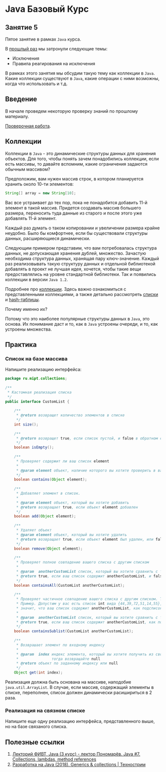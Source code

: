 # Java Базовый Курс

## Занятие 5

Пятое занятие в рамках `Java` курса.

В [прошлый раз](./fourth.md) мы затронули следующие темы:

* Исключения
* Правила реагирования на исключения

В рамках этого занятия мы обсудим такую тему как коллекции в `Java`. Какие коллекции существуют в `Java`, какие операции с ними возможны, когда что использовать и т.д.

## Введение

В начале проведем некоторую проверку знаний по прошлому материалу.

[Проверочная работа](../exceptions/questions.md).

## Коллекции

Коллекции в `Java` - это динамические структуры данных для хранения объектов. Для того, чтобы понять зачем понадобились коллекции, если есть массивы, то давайте вспомним, какие ограничения задаются обычным массивом?

Предположим, вам нужен массив строк, в котором планируется хранить около 10-ти элементов:

```java
String[] array = new String[10];
```

Вас все устраивает до тех пор, пока не понадобится добавить 11-й элемент в такой массив. Придется создавать массив большего размера, переносить туда данные из старого и после этого уже добавлять 11-й элемент.

Каждый раз думать о таком копировании и увеличении размера крайне неудобно. Было бы комфортнее, если бы существовали структуры данных, расширяющиеся динамически.

Следующим примером представим, что вам потребовалась структура данных, не допускающая хранения дублей, множество. Зачастую необходима структура данных, хранящая пару ключ-значение. Каждый раз реализовывать такую структуру данных и отдельной библиотекой добавлять в проект не лучшая идея, хочется, чтобы такие вещи предоставлялись на уровне стандартной библиотеки. Так и появились коллекции в версии `Java 1.2`.

Подробнее про [коллекции](../collections/intro.md). Здесь важно ознакомиться с представленными коллекциями, а также детально рассмотреть [списки](../collections/list/intro.md) и [hash-таблицы](../collections/map/intro.md).

Почему именно их?

Потому что это наиболее популярные структуры данных в `Java`, это основа. Их понимание даст и то, как в `Java` устроены очереди, и то, как устроены множества.

## Практика

### Список на базе массива

Напишите реализацию интерфейса:

```java
package ru.mipt.collections;
​
/**
 * Кастомная реализация списка
 */
public interface CustomList {
​
    /**
     * @return возвращет количество элементов в списке
     */
    int size();
​
    /**
     * @return возвращет true, если список пустой, и false в обратном случае
     */
    boolean isEmpty();
​
    /**
     * Проверяет содержит ли ваш список element
     *
     * @param element объект, наличие которого вы хотите проверить в вашем списке
     */
    boolean contains(Object element);
​
    /**
     * Добавляет элемент в список.
     *
     * @param element объект, который вы хотите добавить
     * @return возвращает true, если объект element добавлен
     */
    boolean add(Object element);
​
    /**
     * Удаляет объект
     * @param element объект, который вы хотите удалить
     * @return возвращает true, если объект element был удален, или false, если такого объекта не было в списке
     */
    boolean remove(Object element);
​
    /**
     * Проверяет полное совпадение вашего списка с другим списком
     *
     * @param  anotherCustomList список, который вы хотите сравнить с текущим
     * @return true, если ваш список содержит anotherCustomList, и false в обратном случае
     */
    boolean containsAll(CustomList anotherCustomList);
​
    /**
     * Проверяет частичное совпадение вашего списка с другим списком. То есть проверяется содержит ли ваш список anotherCustomList, как подсписок.
     * Пример. Допустим у вас есть список int вида {44,39,72,51,14,55}, тогда если список anotherCustomList содержит в себе элементы {72,51,14}, то
     * значит, что ваш список содержит anotherCustomList, как подсписок
     *
     * @param  anotherCustomList список, который вы хотите сравнить с текущим
     * @return true, если ваш список содержит anotherCustomList, как подсписок, и false в обратном случае
     */
    boolean containsSublist(CustomList anotherCustomList);
​
    /**
     * Возврашает элемент по входному индексу
     *
     * @param  index индекс элемента, который вы хотите получить из своего списка. Если индекс, по которому вы хотите достать больше количества элементов,
     *               тогда возвращайте null
     * @return объект по заданному индексу или null
     */
    Object get(int index);
```

Реализация должна быть основана на массиве, наподобие `java.util.ArrayList`.
В случае, если массив, содержащий элементы в списке, переполнен, список должен динамически расишириться в 2 раза.

### Реализация на связном списке

Напишите еще одну реализацию интерфейса, представленного выше, но на базе связаного списка.

## Полезные ссылки

1. [Лекторий ФИВТ, Java (3 курс) - лектор Пономарёв. Java #7. Collections, lambdas, method references](https://www.youtube.com/watch?v=cNkZvnBARAc&list=PL4_hYwCyhAvblhTbPQmOF4b3kilWSpOjU&index=7)
2. [Разработка на Java (2018). Generics & collections | Технострим](https://www.youtube.com/watch?v=askCqwd_Xkw&list=PLrCZzMib1e9pnFbVV3u4s7ki5NTnm7WgT&index=3)